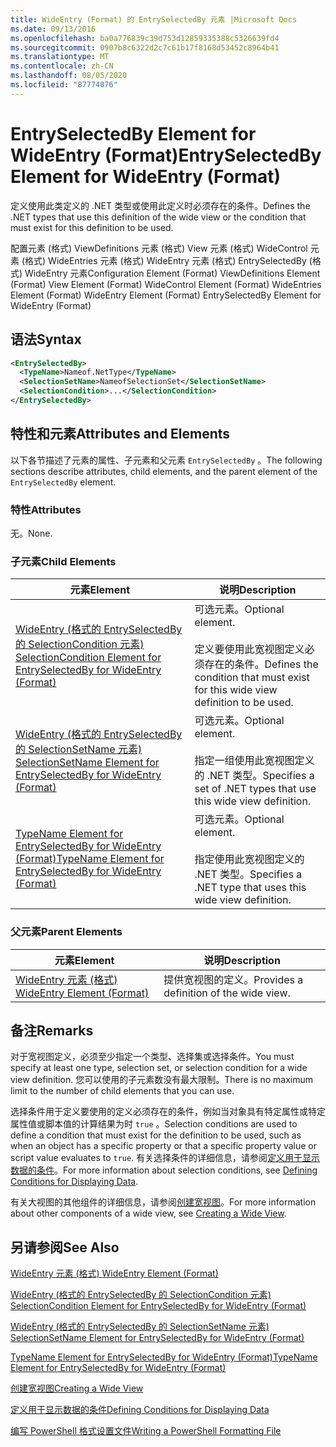```yaml
---
title: WideEntry (Format) 的 EntrySelectedBy 元素 |Microsoft Docs
ms.date: 09/13/2016
ms.openlocfilehash: ba0a776839c39d753d12859335388c5326639fd4
ms.sourcegitcommit: 0907b8c6322d2c7c61b17f8168d53452c8964b41
ms.translationtype: MT
ms.contentlocale: zh-CN
ms.lasthandoff: 08/05/2020
ms.locfileid: "87774076"
---
```

# <a name="entryselectedby-element-for-wideentry-format"></a><span data-ttu-id="42b8e-102">EntrySelectedBy Element for WideEntry (Format)</span><span class="sxs-lookup"><span data-stu-id="42b8e-102">EntrySelectedBy Element for WideEntry (Format)</span></span>

<span data-ttu-id="42b8e-103">定义使用此类定义的 .NET 类型或使用此定义时必须存在的条件。</span><span class="sxs-lookup"><span data-stu-id="42b8e-103">Defines the .NET types that use this definition of the wide view or the condition that must exist for this definition to be used.</span></span>

<span data-ttu-id="42b8e-104">配置元素 (格式) ViewDefinitions 元素 (格式) View 元素 (格式) WideControl 元素 (格式) WideEntries 元素 (格式) WideEntry 元素 (格式) EntrySelectedBy (格式) WideEntry 元素</span><span class="sxs-lookup"><span data-stu-id="42b8e-104">Configuration Element (Format) ViewDefinitions Element (Format) View Element (Format) WideControl Element (Format) WideEntries Element (Format) WideEntry Element (Format) EntrySelectedBy Element for WideEntry (Format)</span></span>

## <a name="syntax"></a><span data-ttu-id="42b8e-105">语法</span><span class="sxs-lookup"><span data-stu-id="42b8e-105">Syntax</span></span>

```xml
<EntrySelectedBy>
  <TypeName>Nameof.NetType</TypeName>
  <SelectionSetName>NameofSelectionSet</SelectionSetName>
  <SelectionCondition>...</SelectionCondition>
</EntrySelectedBy>
```

## <a name="attributes-and-elements"></a><span data-ttu-id="42b8e-106">特性和元素</span><span class="sxs-lookup"><span data-stu-id="42b8e-106">Attributes and Elements</span></span>

<span data-ttu-id="42b8e-107">以下各节描述了元素的属性、子元素和父元素 `EntrySelectedBy` 。</span><span class="sxs-lookup"><span data-stu-id="42b8e-107">The following sections describe attributes, child elements, and the parent element of the `EntrySelectedBy` element.</span></span>

### <a name="attributes"></a><span data-ttu-id="42b8e-108">特性</span><span class="sxs-lookup"><span data-stu-id="42b8e-108">Attributes</span></span>

<span data-ttu-id="42b8e-109">无。</span><span class="sxs-lookup"><span data-stu-id="42b8e-109">None.</span></span>

### <a name="child-elements"></a><span data-ttu-id="42b8e-110">子元素</span><span class="sxs-lookup"><span data-stu-id="42b8e-110">Child Elements</span></span>

|<span data-ttu-id="42b8e-111">元素</span><span class="sxs-lookup"><span data-stu-id="42b8e-111">Element</span></span>|<span data-ttu-id="42b8e-112">说明</span><span class="sxs-lookup"><span data-stu-id="42b8e-112">Description</span></span>|
|-------------|-----------------|
|[<span data-ttu-id="42b8e-113">WideEntry (格式的 EntrySelectedBy 的 SelectionCondition 元素) </span><span class="sxs-lookup"><span data-stu-id="42b8e-113">SelectionCondition Element for EntrySelectedBy for WideEntry (Format)</span></span>](./selectioncondition-element-for-entryselectedby-for-widecontrol-format.md)|<span data-ttu-id="42b8e-114">可选元素。</span><span class="sxs-lookup"><span data-stu-id="42b8e-114">Optional element.</span></span><br /><br /> <span data-ttu-id="42b8e-115">定义要使用此宽视图定义必须存在的条件。</span><span class="sxs-lookup"><span data-stu-id="42b8e-115">Defines the condition that must exist for this wide view definition to be used.</span></span>|
|[<span data-ttu-id="42b8e-116">WideEntry (格式的 EntrySelectedBy 的 SelectionSetName 元素) </span><span class="sxs-lookup"><span data-stu-id="42b8e-116">SelectionSetName Element for EntrySelectedBy for WideEntry (Format)</span></span>](./selectionsetname-element-for-entryselectedby-for-widecontrol-format.md)|<span data-ttu-id="42b8e-117">可选元素。</span><span class="sxs-lookup"><span data-stu-id="42b8e-117">Optional element.</span></span><br /><br /> <span data-ttu-id="42b8e-118">指定一组使用此宽视图定义的 .NET 类型。</span><span class="sxs-lookup"><span data-stu-id="42b8e-118">Specifies a set of .NET types that use this wide view definition.</span></span>|
|[<span data-ttu-id="42b8e-119">TypeName Element for EntrySelectedBy for WideEntry (Format)</span><span class="sxs-lookup"><span data-stu-id="42b8e-119">TypeName Element for EntrySelectedBy for WideEntry (Format)</span></span>](./typename-element-for-entryselectedby-for-wideentry-format.md)|<span data-ttu-id="42b8e-120">可选元素。</span><span class="sxs-lookup"><span data-stu-id="42b8e-120">Optional element.</span></span><br /><br /> <span data-ttu-id="42b8e-121">指定使用此宽视图定义的 .NET 类型。</span><span class="sxs-lookup"><span data-stu-id="42b8e-121">Specifies a .NET type that uses this wide view definition.</span></span>|

### <a name="parent-elements"></a><span data-ttu-id="42b8e-122">父元素</span><span class="sxs-lookup"><span data-stu-id="42b8e-122">Parent Elements</span></span>

|<span data-ttu-id="42b8e-123">元素</span><span class="sxs-lookup"><span data-stu-id="42b8e-123">Element</span></span>|<span data-ttu-id="42b8e-124">说明</span><span class="sxs-lookup"><span data-stu-id="42b8e-124">Description</span></span>|
|-------------|-----------------|
|[<span data-ttu-id="42b8e-125">WideEntry 元素 (格式) </span><span class="sxs-lookup"><span data-stu-id="42b8e-125">WideEntry Element (Format)</span></span>](./wideentry-element-for-widecontrol-format.md)|<span data-ttu-id="42b8e-126">提供宽视图的定义。</span><span class="sxs-lookup"><span data-stu-id="42b8e-126">Provides a definition of the wide view.</span></span>|

## <a name="remarks"></a><span data-ttu-id="42b8e-127">备注</span><span class="sxs-lookup"><span data-stu-id="42b8e-127">Remarks</span></span>

<span data-ttu-id="42b8e-128">对于宽视图定义，必须至少指定一个类型、选择集或选择条件。</span><span class="sxs-lookup"><span data-stu-id="42b8e-128">You must specify at least one type, selection set, or selection condition for a wide view definition.</span></span> <span data-ttu-id="42b8e-129">您可以使用的子元素数没有最大限制。</span><span class="sxs-lookup"><span data-stu-id="42b8e-129">There is no maximum limit to the number of child elements that you can use.</span></span>

<span data-ttu-id="42b8e-130">选择条件用于定义要使用的定义必须存在的条件，例如当对象具有特定属性或特定属性值或脚本值的计算结果为时 `true` 。</span><span class="sxs-lookup"><span data-stu-id="42b8e-130">Selection conditions are used to define a condition that must exist for the definition to be used, such as when an object has a specific property or that a specific property value or script value evaluates to `true`.</span></span> <span data-ttu-id="42b8e-131">有关选择条件的详细信息，请参阅[定义用于显示数据的条件](./defining-conditions-for-displaying-data.md)。</span><span class="sxs-lookup"><span data-stu-id="42b8e-131">For more information about selection conditions, see [Defining Conditions for Displaying Data](./defining-conditions-for-displaying-data.md).</span></span>

<span data-ttu-id="42b8e-132">有关大视图的其他组件的详细信息，请参阅[创建宽视图](./creating-a-wide-view.md)。</span><span class="sxs-lookup"><span data-stu-id="42b8e-132">For more information about other components of a wide view, see [Creating a Wide View](./creating-a-wide-view.md).</span></span>

## <a name="see-also"></a><span data-ttu-id="42b8e-133">另请参阅</span><span class="sxs-lookup"><span data-stu-id="42b8e-133">See Also</span></span>

[<span data-ttu-id="42b8e-134">WideEntry 元素 (格式) </span><span class="sxs-lookup"><span data-stu-id="42b8e-134">WideEntry Element (Format)</span></span>](./wideentry-element-for-widecontrol-format.md)

[<span data-ttu-id="42b8e-135">WideEntry (格式的 EntrySelectedBy 的 SelectionCondition 元素) </span><span class="sxs-lookup"><span data-stu-id="42b8e-135">SelectionCondition Element for EntrySelectedBy for WideEntry (Format)</span></span>](./selectioncondition-element-for-entryselectedby-for-widecontrol-format.md)

[<span data-ttu-id="42b8e-136">WideEntry (格式的 EntrySelectedBy 的 SelectionSetName 元素) </span><span class="sxs-lookup"><span data-stu-id="42b8e-136">SelectionSetName Element for EntrySelectedBy for WideEntry (Format)</span></span>](./selectionsetname-element-for-entryselectedby-for-widecontrol-format.md)

[<span data-ttu-id="42b8e-137">TypeName Element for EntrySelectedBy for WideEntry (Format)</span><span class="sxs-lookup"><span data-stu-id="42b8e-137">TypeName Element for EntrySelectedBy for WideEntry (Format)</span></span>](./typename-element-for-entryselectedby-for-wideentry-format.md)

[<span data-ttu-id="42b8e-138">创建宽视图</span><span class="sxs-lookup"><span data-stu-id="42b8e-138">Creating a Wide View</span></span>](./creating-a-wide-view.md)

[<span data-ttu-id="42b8e-139">定义用于显示数据的条件</span><span class="sxs-lookup"><span data-stu-id="42b8e-139">Defining Conditions for Displaying Data</span></span>](./defining-conditions-for-displaying-data.md)

[<span data-ttu-id="42b8e-140">编写 PowerShell 格式设置文件</span><span class="sxs-lookup"><span data-stu-id="42b8e-140">Writing a PowerShell Formatting File</span></span>](./writing-a-powershell-formatting-file.md)
